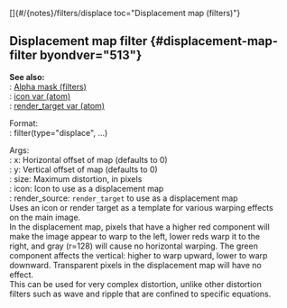 []{#/{notes}/filters/displace toc="Displacement map (filters)"}    
## Displacement map filter {#displacement-map-filter byondver="513"}    
**See also:**    
:   [Alpha mask (filters)](/ref/%7Bnotes%7D/filters/alpha/alpha.md)    
:   [icon var (atom)](/ref/atom/var/icon/icon.md)    
:   [render_target var (atom)](/ref/atom/var/render_target/render_target.md)    
<!-- -->    
Format:    
:   filter(type=\"displace\", \...)    
<!-- -->    
Args:    
:   x: Horizontal offset of map (defaults to 0)    
:   y: Vertical offset of map (defaults to 0)    
:   size: Maximum distortion, in pixels    
:   icon: Icon to use as a displacement map    
:   render_source: `render_target` to use as a displacement map    
Uses an icon or render target as a template for various warping effects    
on the main image.    
In the displacement map, pixels that have a higher red component will    
make the image appear to warp to the left, lower reds warp it to the    
right, and gray (r=128) will cause no horizontal warping. The green    
component affects the vertical: higher to warp upward, lower to warp    
downward. Transparent pixels in the displacement map will have no    
effect.    
This can be used for very complex distortion, unlike other distortion    
filters such as wave and ripple that are confined to specific equations.  
